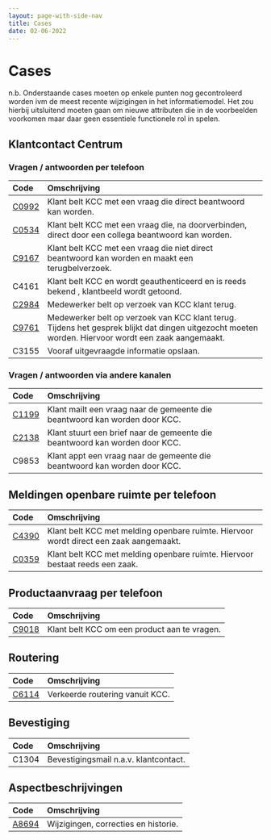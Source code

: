 ```yaml
---
layout: page-with-side-nav
title: Cases
date: 02-06-2022
---
```


# Cases

n.b. Onderstaande cases moeten op enkele punten nog gecontroleerd worden ivm de meest recente wijzigingen in het informatiemodel. Het zou hierbij uitsluitend moeten gaan om nieuwe attributen die in de voorbeelden voorkomen maar daar geen essentiele functionele rol in spelen.

## Klantcontact Centrum

### Vragen / antwoorden per telefoon
| Code | Omschrijving | 
| :--- | :--- | 
| [C0992](./artefacten/0992.md) | Klant belt KCC met een vraag die direct beantwoord kan worden. |
| [C0534](./artefacten/0534.md) | Klant belt KCC met een vraag die, na doorverbinden, direct door een collega beantwoord kan worden. |
| [C9167](./artefacten/9167.md) | Klant belt KCC met een vraag die niet direct beantwoord kan worden en maakt een terugbelverzoek. |
| C4161 | Klant belt KCC en wordt geauthenticeerd en is reeds bekend , klantbeeld wordt getoond. |
| [C2984](./artefacten/2984.md) | Medewerker belt op verzoek van KCC klant terug. |
| [C9761](./artefacten/9761.md) | Medewerker belt op verzoek van KCC klant terug. Tijdens het gesprek blijkt dat dingen uitgezocht moeten worden. Hiervoor wordt een zaak aangemaakt. |
| C3155 | Vooraf uitgevraagde informatie opslaan. |

### Vragen / antwoorden via andere kanalen
| Code | Omschrijving | 
| :--- | :--- | 
| [C1199](./artefacten/1199.md) | Klant mailt een vraag naar de gemeente die beantwoord kan worden door KCC. |
| [C2138](./artefacten/2138.md) | Klant stuurt een brief naar de gemeente die beantwoord kan worden door KCC. |
| C9853 | Klant appt een vraag naar de gemeente die beantwoord kan worden door KCC. |

## Meldingen openbare ruimte per telefoon
| Code | Omschrijving | 
| :--- | :--- | 
| [C4390](./artefacten/4390.md) | Klant belt KCC met melding openbare ruimte. Hiervoor wordt direct een zaak aangemaakt. |
| [C0359](./artefacten/0359.md) | Klant belt KCC met melding openbare ruimte. Hiervoor bestaat reeds een zaak. |

## Productaanvraag per telefoon
| Code | Omschrijving | 
| :--- | :--- | 
| [C9018](./artefacten/9018.md) | Klant belt KCC om een product aan te vragen. |

## Routering
| Code | Omschrijving | 
| :--- | :--- | 
| [C6114](./artefacten/6114.md) | Verkeerde routering vanuit KCC. |

## Bevestiging
| Code | Omschrijving | 
| :--- | :--- | 
| C1304 | Bevestigingsmail n.a.v. klantcontact. |

## Aspectbeschrijvingen
| Code | Omschrijving | 
| :--- | :--- | 
| [A8694](./artefacten/8694.md) | Wijzigingen, correcties en historie. |
